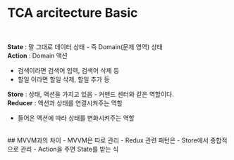 # TCA arcitecture Basic
<br/>

**State** : 말 그대로 데이터 상태 - 즉 Domain(문제 영역) 상태   
**Action** : Domain 액션   
- 검색이라면 검색어 입력, 검색어 삭제 등   
- 할일 이라면 할일 삭제, 할일 추가 등   
  
**Store** : 상태, 액션을 가지고 있음 - 커맨드 센터와 같은 역할이다.   
**Reducer** : 액션과 상태를 연결시켜주는 역할
- 들어온 액션에 따라 상태를 변화시켜주는 역할
<br>
## MVVM과의 차이
- MVVM은 따로 관리
- Redux 관련 패턴은
  - Store에서 종합적으로 관리
  - Action을 주면 State를 받는 식


